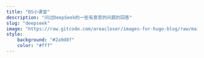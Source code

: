 ```yaml
---
title: "DS小课堂"
description: "问过DeepSeek的一些有意思的问题的回答"
slug: "deepseek"
image: "https://raw.gitcode.com/areacloser/images-for-hugo-blog/raw/main/DeepSeek.webp"
style:
    background: "#2a9d8f"
    color: "#fff"
---
```



